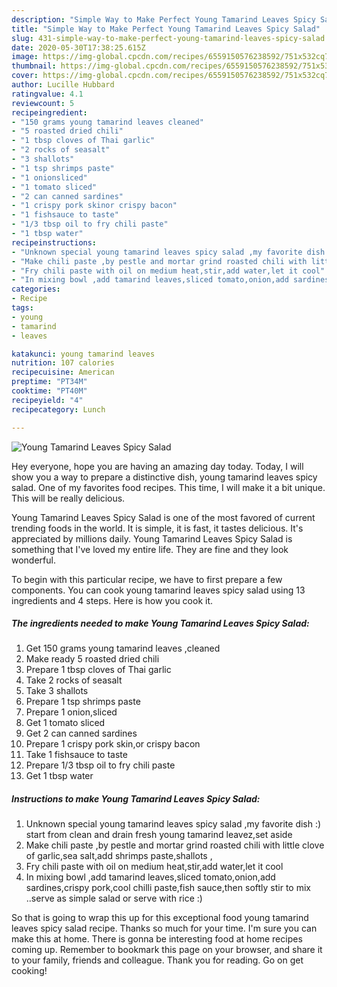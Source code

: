 ```yaml
---
description: "Simple Way to Make Perfect Young Tamarind Leaves Spicy Salad"
title: "Simple Way to Make Perfect Young Tamarind Leaves Spicy Salad"
slug: 431-simple-way-to-make-perfect-young-tamarind-leaves-spicy-salad
date: 2020-05-30T17:38:25.615Z
image: https://img-global.cpcdn.com/recipes/6559150576238592/751x532cq70/young-tamarind-leaves-spicy-salad-recipe-main-photo.jpg
thumbnail: https://img-global.cpcdn.com/recipes/6559150576238592/751x532cq70/young-tamarind-leaves-spicy-salad-recipe-main-photo.jpg
cover: https://img-global.cpcdn.com/recipes/6559150576238592/751x532cq70/young-tamarind-leaves-spicy-salad-recipe-main-photo.jpg
author: Lucille Hubbard
ratingvalue: 4.1
reviewcount: 5
recipeingredient:
- "150 grams young tamarind leaves cleaned"
- "5 roasted dried chili"
- "1 tbsp cloves of Thai garlic"
- "2 rocks of seasalt"
- "3 shallots"
- "1 tsp shrimps paste"
- "1 onionsliced"
- "1 tomato sliced"
- "2 can canned sardines"
- "1 crispy pork skinor crispy bacon"
- "1 fishsauce to taste"
- "1/3 tbsp oil to fry chili paste"
- "1 tbsp water"
recipeinstructions:
- "Unknown special young tamarind leaves spicy salad ,my favorite dish :) start from clean and drain fresh young tamarind leavez,set aside"
- "Make chili paste ,by pestle and mortar grind roasted chili with little clove of garlic,sea salt,add shrimps paste,shallots ,"
- "Fry chili paste with oil on medium heat,stir,add water,let it cool"
- "In mixing bowl ,add tamarind leaves,sliced tomato,onion,add sardines,crispy pork,cool chilli paste,fish sauce,then softly stir to mix ..serve as simple salad or serve with rice :)"
categories:
- Recipe
tags:
- young
- tamarind
- leaves

katakunci: young tamarind leaves 
nutrition: 107 calories
recipecuisine: American
preptime: "PT34M"
cooktime: "PT40M"
recipeyield: "4"
recipecategory: Lunch

---
```



![Young Tamarind Leaves Spicy Salad](https://img-global.cpcdn.com/recipes/6559150576238592/751x532cq70/young-tamarind-leaves-spicy-salad-recipe-main-photo.jpg)

Hey everyone, hope you are having an amazing day today. Today, I will show you a way to prepare a distinctive dish, young tamarind leaves spicy salad. One of my favorites food recipes. This time, I will make it a bit unique. This will be really delicious.

Young Tamarind Leaves Spicy Salad is one of the most favored of current trending foods in the world. It is simple, it is fast, it tastes delicious. It's appreciated by millions daily. Young Tamarind Leaves Spicy Salad is something that I've loved my entire life. They are fine and they look wonderful.




To begin with this particular recipe, we have to first prepare a few components. You can cook young tamarind leaves spicy salad using 13 ingredients and 4 steps. Here is how you cook it.

<!--inarticleads1-->

##### The ingredients needed to make Young Tamarind Leaves Spicy Salad:

1. Get 150 grams young tamarind leaves ,cleaned
1. Make ready 5 roasted dried chili
1. Prepare 1 tbsp cloves of Thai garlic
1. Take 2 rocks of seasalt
1. Take 3 shallots
1. Prepare 1 tsp shrimps paste
1. Prepare 1 onion,sliced
1. Get 1 tomato sliced
1. Get 2 can canned sardines
1. Prepare 1 crispy pork skin,or crispy bacon
1. Take 1 fishsauce to taste
1. Prepare 1/3 tbsp oil to fry chili paste
1. Get 1 tbsp water




<!--inarticleads2-->

##### Instructions to make Young Tamarind Leaves Spicy Salad:

1. Unknown special young tamarind leaves spicy salad ,my favorite dish :) start from clean and drain fresh young tamarind leavez,set aside
1. Make chili paste ,by pestle and mortar grind roasted chili with little clove of garlic,sea salt,add shrimps paste,shallots ,
1. Fry chili paste with oil on medium heat,stir,add water,let it cool
1. In mixing bowl ,add tamarind leaves,sliced tomato,onion,add sardines,crispy pork,cool chilli paste,fish sauce,then softly stir to mix ..serve as simple salad or serve with rice :)




So that is going to wrap this up for this exceptional food young tamarind leaves spicy salad recipe. Thanks so much for your time. I'm sure you can make this at home. There is gonna be interesting food at home recipes coming up. Remember to bookmark this page on your browser, and share it to your family, friends and colleague. Thank you for reading. Go on get cooking!
